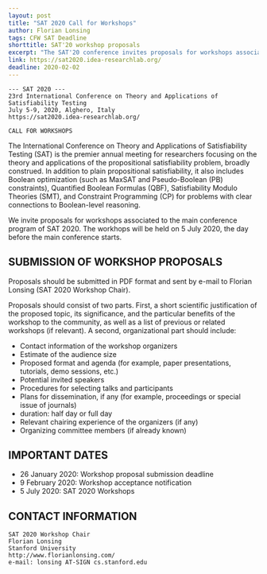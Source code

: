 ```yaml
---
layout: post
title: "SAT 2020 Call for Workshops"
author: Florian Lonsing
tags: CFW SAT Deadline
shorttitle: SAT'20 workshop proposals
excerpt: "The SAT'20 conference invites proposals for workshops associated with the main conference program of SAT 2020, which will be held in Alghero, Italy, from July 5-9, 2020"
link: https://sat2020.idea-researchlab.org/
deadline: 2020-02-02
---
```

    --- SAT 2020 ---
    23rd International Conference on Theory and Applications of Satisfiability Testing
    July 5-9, 2020, Alghero, Italy
    https://sat2020.idea-researchlab.org/

    CALL FOR WORKSHOPS

The International Conference on Theory and Applications of
Satisfiability Testing (SAT) is the premier annual meeting for
researchers focusing on the theory and applications of the
propositional satisfiability problem, broadly construed. In addition
to plain propositional satisfiability, it also includes Boolean
optimization (such as MaxSAT and Pseudo-Boolean (PB) constraints),
Quantified Boolean Formulas (QBF), Satisfiability Modulo Theories
(SMT), and Constraint Programming (CP) for problems with clear
connections to Boolean-level reasoning.

We invite proposals for workshops associated to the main conference
program of SAT 2020. The workhops will be held on 5 July 2020, the day
before the main conference starts.

## SUBMISSION OF WORKSHOP PROPOSALS

Proposals should be submitted in PDF format and sent by e-mail to
Florian Lonsing (SAT 2020 Workshop Chair).

Proposals should consist of two parts. First, a short scientific
justification of the proposed topic, its significance, and the
particular benefits of the workshop to the community, as well as a
list of previous or related workshops (if relevant). A second,
organizational part should include:

* Contact information of the workshop organizers
* Estimate of the audience size
* Proposed format and agenda (for example, paper presentations, tutorials, demo sessions, etc.)
* Potential invited speakers
* Procedures for selecting talks and participants
* Plans for dissemination, if any (for example, proceedings or special issue of journals)
* duration: half day or full day
* Relevant chairing experience of the organizers (if any)
* Organizing committee members (if already known)

## IMPORTANT DATES

*  26 January 2020: Workshop proposal submission deadline
*   9 February 2020: Workshop acceptance notification
*   5 July 2020: SAT 2020 Workshops

## CONTACT INFORMATION

    SAT 2020 Workshop Chair
    Florian Lonsing
    Stanford University
    http://www.florianlonsing.com/
    e-mail: lonsing AT-SIGN cs.stanford.edu
